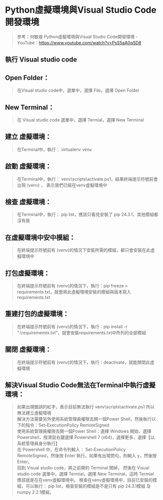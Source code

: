 # Python虛擬環境與Visual Studio Code開發環境
>  參考：何敏煌 Python虛擬環境與Visual Studio Code開發環境 - YouTube：https://www.youtube.com/watch?v=PsS5aA0qSD8 


執行 Visual studio code
---

Open Folder：
---
>  在Visual studio code中，選單中，選擇 File，選擇 Open Folder

New Terminal：
---
>  在 Visual studio code 選單中，選擇 Termial，選擇 New Terminal

建立 虛擬環境：
---
>  在Terminal中，執行： virtualenv venv

啟動 虛擬環境：
---
>  在Terminal中，執行： venv\scripts\activate.ps1，結果終端提示符號前會出現 (venv) ， 表示我們已經在venv虛擬環境中

檢查 虛擬環境：
---
>  在Terminal中，執行： pip list，應該只看見安裝了 pip 24.3.1，其他模組都沒有裝

在虛擬環境中安中模組：
---
>  在終端提示符號前有 (venv)的情況下安裝所需的模組，都只會安裝在此虛擬環境中

打包虛擬環境：
---
>  在終端提示符號前有 (venv)的情況下，執行：pip freeze > requirements.txt，就會將此虛擬環境安裝的模組與版本寫入requirements.txt

重建打包的虛擬環境：
---
>  在終端提示符號前有 (venv)的情況下，執行：pip install -r ".\requirememts.txt"，就會安裝requirements.txt中所列的全部模組

關閉 虛擬環境：
---
>  在終端提示符號前有 (venv)的情況下，執行：deactivate，就能關閉此虛擬環境

解決Visual Studio Code無法在Terminal中執行虛擬環境：
---
>  如果出現錯誤的紅字，表示目前無法執行  venv\scripts\activate.ps1 所以無法建立虛擬環境\
>  解決方法需要另外使用系統管理員權限去開一個Power Shell，然後執行以下的指令：Set-ExecutionPolicy RemoteSigned\
>  使用系統管理員權限去開一個Power Shell：選擇 Windows 開始，選擇 Powershell，按滑鼠右鍵選擇 Powershell 7 (x64)，選擇更多，選擇【以系統管理員身分執行】\
>  在 Powershell 中，在命令列輸入： Set-ExecutionPolicy RemoteSigned，然後按 Enter 執行。如果有出現問句，則輸入 y，然後按 Enter。\
>  回到 Visual studio code，將之前開的 Terminal 關掉， 然後在 Visual studio code 選單中，選擇 Termial，選擇 New Terminal，這時 Termial 應該就是在在venv虛擬環境中。
>  檢查在venv虛擬環境中，目前已安裝的模組，可以執行： pip list，檢查安裝的模組是不是只有 pip 24.3.1模組 及 numpy 2.2.1模組。
